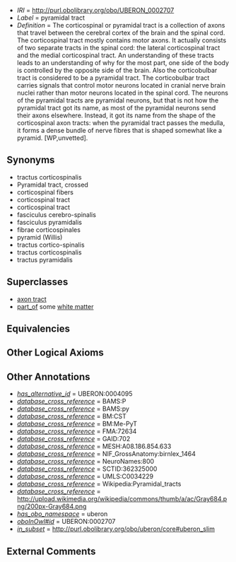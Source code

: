 * *IRI* = http://purl.obolibrary.org/obo/UBERON_0002707
 * *Label* = pyramidal tract
 * *Definition* = The corticospinal or pyramidal tract is a collection of axons that travel between the cerebral cortex of the brain and the spinal cord. The corticospinal tract mostly contains motor axons. It actually consists of two separate tracts in the spinal cord: the lateral corticospinal tract and the medial corticospinal tract. An understanding of these tracts leads to an understanding of why for the most part, one side of the body is controlled by the opposite side of the brain. Also the corticobulbar tract is considered to be a pyramidal tract. The corticobulbar tract carries signals that control motor neurons located in cranial nerve brain nuclei rather than motor neurons located in the spinal cord. The neurons of the pyramidal tracts are pyramidal neurons, but that is not how the pyramidal tract got its name, as most of the pyramidal neurons send their axons elsewhere. Instead, it got its name from the shape of the corticospinal axon tracts: when the pyramidal tract passes the medulla, it forms a dense bundle of nerve fibres that is shaped somewhat like a pyramid. [WP,unvetted].

## Synonyms

 * tractus corticospinalis
 * Pyramidal tract, crossed
 * corticospinal fibers
 * corticospinal tract
 * corticospinal tract
 * fasciculus cerebro-spinalis
 * fasciculus pyramidalis
 * fibrae corticospinales
 * pyramid (Willis)
 * tractus cortico-spinalis
 * tractus corticospinalis
 * tractus pyramidalis

## Superclasses

 * [axon tract](../../UBERON/18/UBERON_0001018.md)
 * [part_of](../../BFO/50/BFO_0000050.md) some [white matter](../../UBERON/16/UBERON_0002316.md)

## Equivalencies


## Other Logical Axioms


## Other Annotations

 * *[has_alternative_id](../../Id/oboInOwl#hasAlternativeId.md)* = UBERON:0004095
 * *[database_cross_reference](../../ef/oboInOwl#hasDbXref.md)* = BAMS:P
 * *[database_cross_reference](../../ef/oboInOwl#hasDbXref.md)* = BAMS:py
 * *[database_cross_reference](../../ef/oboInOwl#hasDbXref.md)* = BM:CST
 * *[database_cross_reference](../../ef/oboInOwl#hasDbXref.md)* = BM:Me-PyT
 * *[database_cross_reference](../../ef/oboInOwl#hasDbXref.md)* = FMA:72634
 * *[database_cross_reference](../../ef/oboInOwl#hasDbXref.md)* = GAID:702
 * *[database_cross_reference](../../ef/oboInOwl#hasDbXref.md)* = MESH:A08.186.854.633
 * *[database_cross_reference](../../ef/oboInOwl#hasDbXref.md)* = NIF_GrossAnatomy:birnlex_1464
 * *[database_cross_reference](../../ef/oboInOwl#hasDbXref.md)* = NeuroNames:800
 * *[database_cross_reference](../../ef/oboInOwl#hasDbXref.md)* = SCTID:362325000
 * *[database_cross_reference](../../ef/oboInOwl#hasDbXref.md)* = UMLS:C0034229
 * *[database_cross_reference](../../ef/oboInOwl#hasDbXref.md)* = Wikipedia:Pyramidal_tracts
 * *[database_cross_reference](../../ef/oboInOwl#hasDbXref.md)* = http://upload.wikimedia.org/wikipedia/commons/thumb/a/ac/Gray684.png/200px-Gray684.png
 * *[has_obo_namespace](../../ce/oboInOwl#hasOBONamespace.md)* = uberon
 * *[oboInOwl#id](../../id/oboInOwl#id.md)* = UBERON:0002707
 * *[in_subset](../../et/oboInOwl#inSubset.md)* = http://purl.obolibrary.org/obo/uberon/core#uberon_slim

## External Comments

